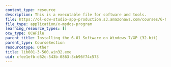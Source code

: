 ```yaml
---
content_type: resource
description: This is a executable file for software and tools.
file: https://ol-ocw-studio-app-production.s3.amazonaws.com/courses/6-01sc-introduction-to-electrical-engineering-and-computer-science-i-spring-2011/cfee1efbd62c543b08633cb96f74c573_lib601-3-500.win32.exe
file_type: application/x-msdos-program
learning_resource_types: []
ocw_type: OCWFile
parent_title: Installing the 6.01 Software on Windows 7/XP (32-bit)
parent_type: CourseSection
resourcetype: Other
title: lib601-3-500.win32.exe
uid: cfee1efb-d62c-543b-0863-3cb96f74c573
---
```


